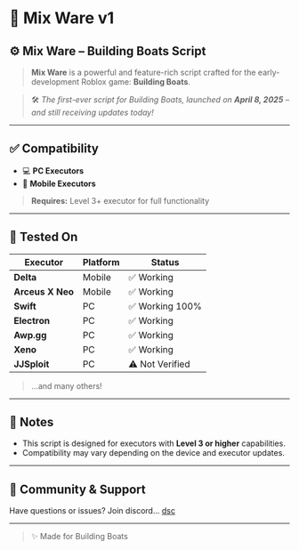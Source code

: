 # 🚀 Mix Ware v1

## ⚙️ Mix Ware – Building Boats Script

> **Mix Ware** is a powerful and feature-rich script crafted for the early-development Roblox game: **Building Boats**.

> 🛠️ *The first-ever script for Building Boats, launched on **April 8, 2025** – and still receiving updates today!*

---

## ✅ Compatibility

- 💻 **PC Executors**
- 📱 **Mobile Executors**

> **Requires:** Level 3+ executor for full functionality

---

## 🔧 Tested On

| Executor        | Platform | Status        |
|-----------------|----------|---------------|
| **Delta**       | Mobile  | ✅ Working     |
| **Arceus X Neo**| Mobile  | ✅ Working     |
| **Swift**       | PC      | ✅ Working 100%|
| **Electron**    | PC      | ✅ Working     |
| **Awp.gg**      | PC      | ✅ Working     |
| **Xeno**        | PC      | ✅ Working     |
| **JJSploit**    | PC      | ⚠️ Not Verified|

> ...and many others!

---

## 📎 Notes

- This script is designed for executors with **Level 3 or higher** capabilities.
- Compatibility may vary depending on the device and executor updates.

---

## 💬 Community & Support

Have questions or issues? Join discord... [dsc](https://discord.com)

---

> ✨ Made for Building Boats
